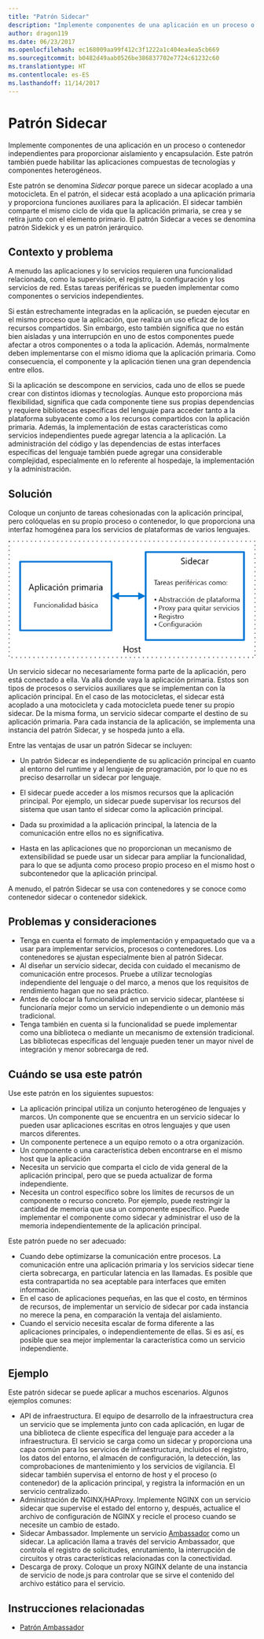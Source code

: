 ```yaml
---
title: "Patrón Sidecar"
description: "Implemente componentes de una aplicación en un proceso o contenedor independientes para proporcionar aislamiento y encapsulación."
author: dragon119
ms.date: 06/23/2017
ms.openlocfilehash: ec168009aa99f412c3f1222a1c404ea4ea5cb669
ms.sourcegitcommit: b0482d49aab0526be386837702e7724c61232c60
ms.translationtype: HT
ms.contentlocale: es-ES
ms.lasthandoff: 11/14/2017
---
```

# <a name="sidecar-pattern"></a>Patrón Sidecar

Implemente componentes de una aplicación en un proceso o contenedor independientes para proporcionar aislamiento y encapsulación. Este patrón también puede habilitar las aplicaciones compuestas de tecnologías y componentes heterogéneos.

Este patrón se denomina *Sidecar* porque parece un sidecar acoplado a una motocicleta. En el patrón, el sidecar está acoplado a una aplicación primaria y proporciona funciones auxiliares para la aplicación. El sidecar también comparte el mismo ciclo de vida que la aplicación primaria, se crea y se retira junto con el elemento primario. El patrón Sidecar a veces se denomina patrón Sidekick y es un patrón jerárquico.

## <a name="context-and-problem"></a>Contexto y problema

A menudo las aplicaciones y lo servicios requieren una funcionalidad relacionada, como la supervisión, el registro, la configuración y los servicios de red. Estas tareas periféricas se pueden implementar como componentes o servicios independientes. 

Si están estrechamente integradas en la aplicación, se pueden ejecutar en el mismo proceso que la aplicación, que realiza un uso eficaz de los recursos compartidos. Sin embargo, esto también significa que no están bien aisladas y una interrupción en uno de estos componentes puede afectar a otros componentes o a toda la aplicación. Además, normalmente deben implementarse con el mismo idioma que la aplicación primaria. Como consecuencia, el componente y la aplicación tienen una gran dependencia entre ellos.

Si la aplicación se descompone en servicios, cada uno de ellos se puede crear con distintos idiomas y tecnologías. Aunque esto proporciona más flexibilidad, significa que cada componente tiene sus propias dependencias y requiere bibliotecas específicas del lenguaje para acceder tanto a la plataforma subyacente como a los recursos compartidos con la aplicación primaria. Además, la implementación de estas características como servicios independientes puede agregar latencia a la aplicación. La administración del código y las dependencias de estas interfaces específicas del lenguaje también puede agregar una considerable complejidad, especialmente en lo referente al hospedaje, la implementación y la administración.

## <a name="solution"></a>Solución

Coloque un conjunto de tareas cohesionadas con la aplicación principal, pero colóquelas en su propio proceso o contenedor, lo que proporciona una interfaz homogénea para los servicios de plataformas de varios lenguajes. 

![](./_images/sidecar.png)

Un servicio sidecar no necesariamente forma parte de la aplicación, pero está conectado a ella. Va allá donde vaya la aplicación primaria. Estos son tipos de procesos o servicios auxiliares que se implementan con la aplicación principal. En el caso de las motocicletas, el sidecar está acoplado a una motocicleta y cada motocicleta puede tener su propio sidecar. De la misma forma, un servicio sidecar comparte el destino de su aplicación primaria. Para cada instancia de la aplicación, se implementa una instancia del patrón Sidecar, y se hospeda junto a ella. 

Entre las ventajas de usar un patrón Sidecar se incluyen:

- Un patrón Sidecar es independiente de su aplicación principal en cuanto al entorno del runtime y al lenguaje de programación, por lo que no es preciso desarrollar un sidecar por lenguaje. 

- El sidecar puede acceder a los mismos recursos que la aplicación principal. Por ejemplo, un sidecar puede supervisar los recursos del sistema que usan tanto el sidecar como la aplicación principal. 

- Dada su proximidad a la aplicación principal, la latencia de la comunicación entre ellos no es significativa.

- Hasta en las aplicaciones que no proporcionan un mecanismo de extensibilidad se puede usar un sidecar para ampliar la funcionalidad, para lo que se adjunta como proceso propio proceso en el mismo host o subcontenedor que la aplicación principal.

A menudo, el patrón Sidecar se usa con contenedores y se conoce como contenedor sidecar o contenedor sidekick. 

## <a name="issues-and-considerations"></a>Problemas y consideraciones

- Tenga en cuenta el formato de implementación y empaquetado que va a usar para implementar servicios, procesos o contenedores. Los contenedores se ajustan especialmente bien al patrón Sidecar.
- Al diseñar un servicio sidecar, decida con cuidado el mecanismo de comunicación entre procesos. Pruebe a utilizar tecnologías independiente del lenguaje o del marco, a menos que los requisitos de rendimiento hagan que no sea práctico.
- Antes de colocar la funcionalidad en un servicio sidecar, plantéese si funcionaría mejor como un servicio independiente o un demonio más tradicional.
- Tenga también en cuenta si la funcionalidad se puede implementar como una biblioteca o mediante un mecanismo de extensión tradicional. Las bibliotecas específicas del lenguaje pueden tener un mayor nivel de integración y menor sobrecarga de red.

## <a name="when-to-use-this-pattern"></a>Cuándo se usa este patrón

Use este patrón en los siguientes supuestos:

- La aplicación principal utiliza un conjunto heterogéneo de lenguajes y marcos. Un componente que se encuentra en un servicio sidecar lo pueden usar aplicaciones escritas en otros lenguajes y que usen marcos diferentes.
- Un componente pertenece a un equipo remoto o a otra organización.
- Un componente o una característica deben encontrarse en el mismo host que la aplicación
- Necesita un servicio que comparta el ciclo de vida general de la aplicación principal, pero que se pueda actualizar de forma independiente.
- Necesita un control específico sobre los límites de recursos de un componente o recurso concreto. Por ejemplo, puede restringir la cantidad de memoria que usa un componente específico. Puede implementar el componente como sidecar y administrar el uso de la memoria independientemente de la aplicación principal.

Este patrón puede no ser adecuado:

- Cuando debe optimizarse la comunicación entre procesos. La comunicación entre una aplicación primaria y los servicios sidecar tiene cierta sobrecarga, en particular latencia en las llamadas. Es posible que esta contrapartida no sea aceptable para interfaces que emiten información.
- En el caso de aplicaciones pequeñas, en las que el costo, en términos de recursos, de implementar un servicio de sidecar por cada instancia no merece la pena, en comparación la ventaja del aislamiento.
- Cuando el servicio necesita escalar de forma diferente a las aplicaciones principales, o independientemente de ellas. Si es así, es posible que sea mejor implementar la característica como un servicio independiente.

## <a name="example"></a>Ejemplo

Este patrón sidecar se puede aplicar a muchos escenarios. Algunos ejemplos comunes:

- API de infraestructura. El equipo de desarrollo de la infraestructura crea un servicio que se implementa junto con cada aplicación, en lugar de una biblioteca de cliente específica del lenguaje para acceder a la infraestructura. El servicio se carga como un sidecar y proporciona una capa común para los servicios de infraestructura, incluidos el registro, los datos del entorno, el almacén de configuración, la detección, las comprobaciones de mantenimiento y los servicios de vigilancia. El sidecar también supervisa el entorno de host y el proceso (o contenedor) de la aplicación principal, y registra la información en un servicio centralizado.
- Administración de NGINX/HAProxy. Implemente NGINX con un servicio sidecar que supervise el estado del entorno y, después, actualice el archivo de configuración de NGINX y recicle el proceso cuando se necesite un cambio de estado.
- Sidecar Ambassador. Implemente un servicio [Ambassador][ambassador] como un sidecar. La aplicación llama a través del servicio Ambassador, que controla el registro de solicitudes, enrutamiento, la interrupción de circuitos y otras características relacionadas con la conectividad.
- Descarga de proxy. Coloque un proxy NGINX delante de una instancia de servicio de node.js para controlar que se sirve el contenido del archivo estático para el servicio.


## <a name="related-guidance"></a>Instrucciones relacionadas

- [Patrón Ambassador][ambassador]


[ambassador]: ./ambassador.md

